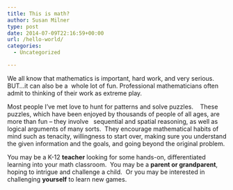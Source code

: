 ```yaml
---
title: This is math?
author: Susan Milner
type: post
date: 2014-07-09T22:16:59+00:00
url: /hello-world/
categories:
  - Uncategorized

---
```

We all know that mathematics is important, hard work, and very serious.  BUT&#8230;it can also be a  whole lot of fun. Professional mathematicians often admit to thinking of their work as extreme play.

Most people I&#8217;ve met love to hunt for patterns and solve puzzles.    These puzzles, which have been enjoyed by thousands of people of all ages, are more than fun &#8211; they involve   sequential and spatial reasoning, as well as logical arguments of many sorts.  They encourage mathematical habits of mind such as tenacity, willingness to start over, making sure you understand the given information and the goals, and going beyond the original problem.

You may be a K-12 **teacher** looking for some hands-on, differentiated learning into your math classroom.  You may be a **parent or grandparent**, hoping to intrigue and challenge a child.  Or you may be interested in challenging **yourself** to learn new games.

&nbsp;

&nbsp;